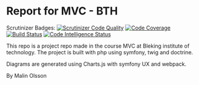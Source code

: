 Report for MVC - BTH
======================

Scrutinizer Badges:
[![Scrutinizer Code Quality](https://scrutinizer-ci.com/g/olssonmalin/mvc-report/badges/quality-score.png?b=main)](https://scrutinizer-ci.com/g/olssonmalin/mvc-report/?branch=main)
[![Code Coverage](https://scrutinizer-ci.com/g/olssonmalin/mvc-report/badges/coverage.png?b=main)](https://scrutinizer-ci.com/g/olssonmalin/mvc-report/?branch=main)
[![Build Status](https://scrutinizer-ci.com/g/olssonmalin/mvc-report/badges/build.png?b=main)](https://scrutinizer-ci.com/g/olssonmalin/mvc-report/build-status/main)
[![Code Intelligence Status](https://scrutinizer-ci.com/g/olssonmalin/mvc-report/badges/code-intelligence.svg?b=main)](https://scrutinizer-ci.com/code-intelligence)

This repo is a project repo made in the course MVC at Bleking institute of technology.
The project is built with php using symfony, twig and doctrine.

Diagrams are generated using Charts.js with symfony UX and webpack.

By Malin Olsson